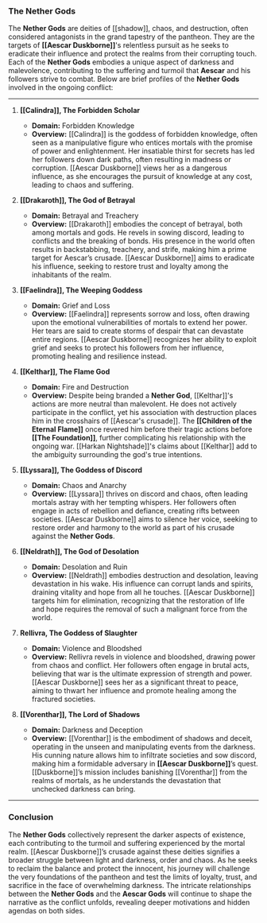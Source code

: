 ### **The Nether Gods**

The **Nether Gods** are deities of [[shadow]], chaos, and destruction, often considered antagonists in the grand tapestry of the pantheon. They are the targets of **[[Aescar Duskborne]]**'s relentless pursuit as he seeks to eradicate their influence and protect the realms from their corrupting touch. Each of the **Nether Gods** embodies a unique aspect of darkness and malevolence, contributing to the suffering and turmoil that **Aescar** and his followers strive to combat. Below are brief profiles of the **Nether Gods** involved in the ongoing conflict:

---

1. **[[Calindra]], The Forbidden Scholar**
    
    - **Domain:** Forbidden Knowledge
    - **Overview:** [[Calindra]] is the goddess of forbidden knowledge, often seen as a manipulative figure who entices mortals with the promise of power and enlightenment. Her insatiable thirst for secrets has led her followers down dark paths, often resulting in madness or corruption. [[Aescar Duskborne]] views her as a dangerous influence, as she encourages the pursuit of knowledge at any cost, leading to chaos and suffering.
2. **[[Drakaroth]], The God of Betrayal**
    
    - **Domain:** Betrayal and Treachery
    - **Overview:** [[Drakaroth]] embodies the concept of betrayal, both among mortals and gods. He revels in sowing discord, leading to conflicts and the breaking of bonds. His presence in the world often results in backstabbing, treachery, and strife, making him a prime target for Aescar’s crusade. [[Aescar Duskborne]] aims to eradicate his influence, seeking to restore trust and loyalty among the inhabitants of the realm.
3. **[[Faelindra]], The Weeping Goddess**
    
    - **Domain:** Grief and Loss
    - **Overview:** [[Faelindra]] represents sorrow and loss, often drawing upon the emotional vulnerabilities of mortals to extend her power. Her tears are said to create storms of despair that can devastate entire regions. [[Aescar Duskborne]] recognizes her ability to exploit grief and seeks to protect his followers from her influence, promoting healing and resilience instead.
4. **[[Kelthar]], The Flame God**
    
    - **Domain:** Fire and Destruction
    - **Overview:** Despite being branded a **Nether God**, [[Kelthar]]'s actions are more neutral than malevolent. He does not actively participate in the conflict, yet his association with destruction places him in the crosshairs of [[Aescar's crusade]]. The **[[Children of the Eternal Flame]]** once revered him before their tragic actions before **[[The Foundation]]**, further complicating his relationship with the ongoing war. [[Harkan Nightshade]]'s claims about [[Kelthar]] add to the ambiguity surrounding the god's true intentions.
5. **[[Lyssara]], The Goddess of Discord**
    
    - **Domain:** Chaos and Anarchy
    - **Overview:** [[Lyssara]] thrives on discord and chaos, often leading mortals astray with her tempting whispers. Her followers often engage in acts of rebellion and defiance, creating rifts between societies. [[Aescar Duskborne]] aims to silence her voice, seeking to restore order and harmony to the world as part of his crusade against the **Nether Gods**.
6. **[[Neldrath]], The God of Desolation**
    
    - **Domain:** Desolation and Ruin
    - **Overview:** [[Neldrath]] embodies destruction and desolation, leaving devastation in his wake. His influence can corrupt lands and spirits, draining vitality and hope from all he touches. [[Aescar Duskborne]] targets him for elimination, recognizing that the restoration of life and hope requires the removal of such a malignant force from the world.
7. **Rellivra, The Goddess of Slaughter**
    
    - **Domain:** Violence and Bloodshed
    - **Overview:** Rellivra revels in violence and bloodshed, drawing power from chaos and conflict. Her followers often engage in brutal acts, believing that war is the ultimate expression of strength and power. [[Aescar Duskborne]] sees her as a significant threat to peace, aiming to thwart her influence and promote healing among the fractured societies.
8. **[[Vorenthar]], The Lord of Shadows**
    
    - **Domain:** Darkness and Deception
    - **Overview:** [[Vorenthar]] is the embodiment of shadows and deceit, operating in the unseen and manipulating events from the darkness. His cunning nature allows him to infiltrate societies and sow discord, making him a formidable adversary in **[[Aescar Duskborne]]**’s quest. [[Duskborne]]’s mission includes banishing [[Vorenthar]] from the realms of mortals, as he understands the devastation that unchecked darkness can bring.

---

### **Conclusion**

The **Nether Gods** collectively represent the darker aspects of existence, each contributing to the turmoil and suffering experienced by the mortal realm. [[Aescar Duskborne]]’s crusade against these deities signifies a broader struggle between light and darkness, order and chaos. As he seeks to reclaim the balance and protect the innocent, his journey will challenge the very foundations of the pantheon and test the limits of loyalty, trust, and sacrifice in the face of overwhelming darkness. The intricate relationships between the **Nether Gods** and the **Aescar Gods** will continue to shape the narrative as the conflict unfolds, revealing deeper motivations and hidden agendas on both sides.